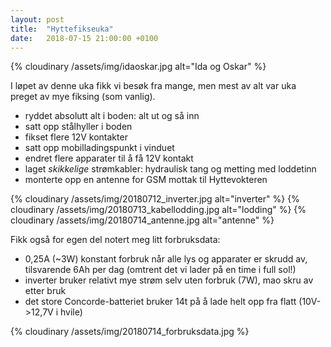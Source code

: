 ```yaml
---
layout: post
title:  "Hyttefikseuka"
date:   2018-07-15 21:00:00 +0100
---
```


{% cloudinary  /assets/img/idaoskar.jpg alt="Ida og Oskar" %}

I løpet av denne uka fikk vi besøk fra mange, men mest av alt
var uka preget av mye fiksing (som vanlig).

- ryddet absolutt alt i boden: alt ut og så inn
- satt opp stålhyller i boden
- fikset flere 12V kontakter
- satt opp mobilladingspunkt i vinduet
- endret flere apparater til å få 12V kontakt
- laget _skikkelige_ strømkabler: hydraulisk tang og metting med loddetinn
- monterte opp en antenne for GSM mottak til Hyttevokteren

{% cloudinary /assets/img/20180712_inverter.jpg alt="inverter" %}
{% cloudinary /assets/img/20180713_kabellodding.jpg alt="lodding" %}
{% cloudinary /assets/img/20180714_antenne.jpg alt="antenne" %}

Fikk også for egen del notert meg litt forbruksdata:

- 0,25A (~3W) konstant forbruk når alle lys og apparater er skrudd av, tilsvarende 6Ah per dag (omtrent det vi lader på en time i full sol!)
- inverter bruker relativt mye strøm selv uten forbruk (7W), mao skru av etter bruk
- det store Concorde-batteriet bruker 14t på å lade helt opp fra flatt (10V->12,7V i hvile)

{% cloudinary /assets/img/20180714_forbruksdata.jpg %}

